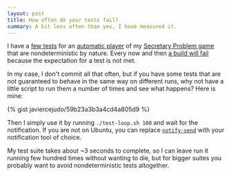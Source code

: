 ```yaml
---
layout: post
title: How often do your tests fail?
summary: A bit less often than yes, I have measured it.
---
```


I have a [few tests][tests] for an [automatic player][autoplayer] of my
[Secretary Problem game][game] that are nondeterministic by nature.
Every now and then [a build will fail][failedbuild] because the expectation for a test
is not met.

In my case, I don't commit all that often, but if you have some tests that
are not guaranteed to behave in the same way on different runs, why not
have a little script to run them a number of times and see what happens?
Here is mine:

{% gist javiercejudo/59b23a3b3a4cd4a805d9 %}

Then I simply use it by running `./test-loop.sh 100` and wait for the
notification. If you are not on Ubuntu, you can replace
[`notify-send`][notifysend] with your notification tool of choice.

My test suite takes about ~3 seconds to complete, so I can leave run it
running few hundred times without wanting to die, but for bigger suites
you probably want to avoid nondeterministic tests altogether.

[tests]: https://github.com/javiercejudo/javiercejudo.com/blob/v1.2.7/tests/unit/SecretaryProblemSpec.js#L45-L85
[autoplayer]: https://github.com/javiercejudo/javiercejudo.com/blob/v1.2.7/js/controllers/SecretaryProblemCtrl.js#L343-L396
[game]: http://www.javiercejudo.com/#!/game
[failedbuild]: https://travis-ci.org/javiercejudo/javiercejudo.com/jobs/31416173
[notifysend]: http://manpages.ubuntu.com/manpages/gutsy/man1/notify-send.1.html
